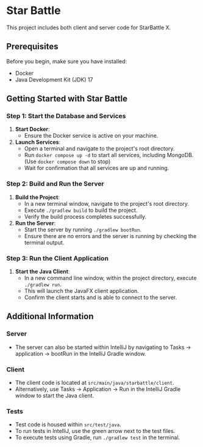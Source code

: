 # Star Battle

This project includes both client and server code for StarBattle X.

## Prerequisites
Before you begin, make sure you have installed:
- Docker
- Java Development Kit (JDK) 17

## Getting Started with Star Battle

### Step 1: Start the Database and Services
1. **Start Docker**:
    - Ensure the Docker service is active on your machine.
2. **Launch Services**:
    - Open a terminal and navigate to the project's root directory.
    - Run `docker compose up -d` to start all services, including MongoDB. (Use `docker compose down` to stop)
    - Wait for confirmation that all services are up and running.

### Step 2: Build and Run the Server
1. **Build the Project**:
    - In a new terminal window, navigate to the project's root directory.
    - Execute `./gradlew build` to build the project.
    - Verify the build process completes successfully.
2. **Run the Server**:
    - Start the server by running `./gradlew bootRun`.
    - Ensure there are no errors and the server is running by checking the terminal output.

### Step 3: Run the Client Application
1. **Start the Java Client**:
    - In a new command line window, within the project directory, execute `./gradlew run`.
    - This will launch the JavaFX client application.
    - Confirm the client starts and is able to connect to the server.

## Additional Information

### Server
- The server can also be started within IntelliJ by navigating to Tasks -> application -> bootRun in the IntelliJ Gradle window.

### Client
- The client code is located at `src/main/java/starbattle/client`.
- Alternatively, use Tasks -> Application -> Run in the IntelliJ Gradle window to start the Java client.

### Tests
- Test code is housed within `src/test/java`.
- To run tests in IntelliJ, use the green arrow next to the test files.
- To execute tests using Gradle, run `./gradlew test` in the terminal.

